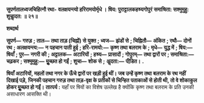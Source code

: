**सुपर्णतालध्वजचिहित्नौ रथा-** **वलक्षयन्त्यो हरिरामयोर्मृधे ।** **षिय: पुराट्टालकहश्र्यगोपुरं** **समाश्रिता: सश्मुमुहु: शुचाॢदत: ॥ २१॥** 

**शब्दार्थ** 

**सुपर्ण—** **गरुड़** **; ताल—** **तथा ताड़ (चिह्नों) से युक्त** **; ध्वज—** **झंडों से** **; चिह्नितौ—** **अंकित** **; रथौ—** **दोनों रथ** **; अलक्षयन्त्य:—** **न** **पहचान पाती हुई** **; हरि-रामयो:—** **कृष्ण तथा बलराम के** **; मृधे—** **युद्ध में** **; षिय:—** **षियाँ** **; पुर—** **नगरी की** **; अट्टालक—** **अटारियों** **; हश्र्य—** **प्रासादों** **; गोपुरम्—** **तथा द्वारों पर** **; समाश्रिता:—** **चढ़कर** **; सश्मुमुहु:—** **मूॢच्छत हो गईं** **; शुचा—** **शोक से** **;** **अॢदता:—** **पीडि़त।** **.** 

**षियाँ अटारियों, महलों तथा नगर के ऊँचे द्वारों पर खड़ी हुई थीं। जब उन्हें कृष्ण तथा** **बलराम के रथ नहीं दिखाई पड़े, जिनकी पहचान गरुड़ तथा ताड़-वृक्ष के प्रतीकों से चिन्हित** **पताकाओं से होती थी, तो वे शोकाकुल होकर मूॢच्छत हो गईं।** **तात्पर्य :** यहाँ पर षियों का विशेष उल्लेख है क्योंकि कृष्ण तथा बलराम के प्रति उनकी असाधारण आसक्ति थी।  